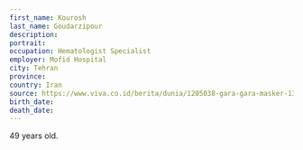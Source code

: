 ```yaml
---
first_name: Kourosh
last_name: Goudarzipour
description: 
portrait: 
occupation: Hematologist Specialist
employer: Mofid Hospital
city: Tehran
province: 
country: Iran
source: https://www.viva.co.id/berita/dunia/1205038-gara-gara-masker-13-dokter-di-iran-meninggal-terinfeksi-virus-corona
birth_date: 
death_date: 
---
```


49 years old.
